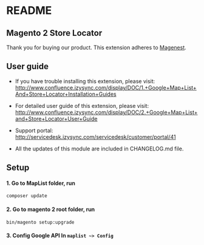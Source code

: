 # README
## Magento 2 Store Locator

Thank you for buying our product.
This extension adheres to [Magenest](https://store.magenest.com/).

## User guide
- If you have trouble installing this extension, please visit: http://www.confluence.izysync.com/display/DOC/1.+Google+Map+List+And+Store+Locator+Installation+Guides

- For detailed user guide of this extension, please visit: http://www.confluence.izysync.com/display/DOC/2.+Google+Map+List+and+Store+Locator+User+Guide

- Support portal: http://servicedesk.izysync.com/servicedesk/customer/portal/41

- All the updates of this module are included in CHANGELOG.md file.

## Setup

#### 1. Go to MapList folder, run
`composer update`
#### 2. Go to magento 2 root folder, run
`bin/magento setup:upgrade`
#### 3. Config Google API In `maplist ~> Config`